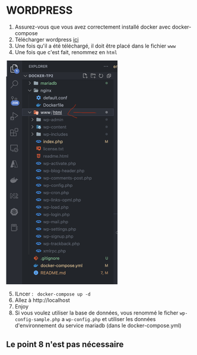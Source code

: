 # WORDPRESS

1. Assurez-vous que vous avez correctement installé docker avec docker-compose
2. Télécharger wordpress [ici](https://wordpress.org/download/)
3. Une fois qu'il a été téléchargé, il doit être placé dans le fichier `www`
4. Une fois que c'est fait, renommez en `html`

<img src="./example.png" alt="drawing" width="300"/>

5. lLncer :
        ``` 
        docker-compose up -d 
        ```
6. Allez à http://localhost
7. Enjoy
8. Si vous voulez utiliser la base de données, vous renommé le ficher `wp-config-sample.php` a `wp-config.php` et utiliser les données d'environnement du service mariadb (dans le docker-compose.yml)

## Le point 8 n'est pas nécessaire